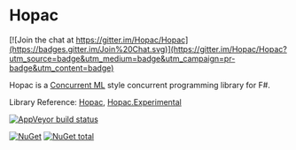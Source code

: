 # Hopac

[![Join the chat at https://gitter.im/Hopac/Hopac](https://badges.gitter.im/Join%20Chat.svg)](https://gitter.im/Hopac/Hopac?utm_source=badge&utm_medium=badge&utm_campaign=pr-badge&utm_content=badge)

Hopac is a [Concurrent ML](http://cml.cs.uchicago.edu/) style concurrent
programming library for F#.

Library Reference: [Hopac](http://hopac.github.io/Hopac/Hopac.html), [Hopac.Experimental](http://hopac.github.io/Hopac/Hopac.Experimental.html)

[![AppVeyor build status](https://ci.appveyor.com/api/projects/status/3l7omyrsbm1yioet)](https://ci.appveyor.com/project/vasily-kirichenko/hopac)

[![NuGet](https://img.shields.io/nuget/v/Hopac.svg)](https://www.nuget.org/packages/Hopac/)
[![NuGet total](https://img.shields.io/nuget/dt/Hopac.svg)](https://www.nuget.org/packages/Hopac/)

